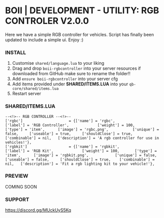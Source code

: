 # BOII | DEVELOPMENT - UTILITY: RGB CONTROLER V2.0.0

Here we have a simple RGB controller for vehicles.
Script has finally been updated to include a simple ui.
Enjoy :)

### INSTALL

1) Customise `shared/language.lua` to your liking
2) Drag and drop `boii-rgbcontroller` into your server resources if downloaded from GitHub make sure to rename the folder!!
3) Add `ensure boii-rgbcontroller` into your server cfg
4) Add items provided under **SHARED/ITEMS.LUA** into your `qb-core/shared/items.lua`
5) Restart server

### SHARED/ITEMS.LUA

    --<!>-- RGB CONTROLLER --<!>--
	['rgbc']                	 = {['name'] = 'rgbc',               	['label'] = 'RGB Controller',             ['weight'] = 100,       ['type'] = 'item',      ['image'] = 'rgbc.png',        	['unique'] = false,     ['useable'] = true,     ['shouldClose'] = true,    ['combinable'] = nil,   ['description'] = 'A rgb controller for use in vehicles!'},
    ['rgbkit']                	 = {['name'] = 'rgbkit',               	['label'] = 'RGB Kit',             ['weight'] = 100,       ['type'] = 'item',      ['image'] = 'rgbkit.png',        	['unique'] = false,     ['useable'] = false,     ['shouldClose'] = true,    ['combinable'] = nil,   ['description'] = 'Fit a rgb lighting kit to your vehicle!'},

### PREVIEW
COMING SOON

### SUPPORT
https://discord.gg/MUckUyS5Kq
